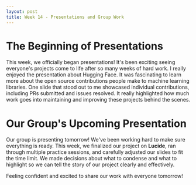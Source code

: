 ```yaml
---
layout: post
title: Week 14 - Presentations and Group Work
---
```


# The Beginning of Presentations

This week, we officially began presentations! It's been exciting seeing everyone's projects come to life after so many weeks of hard work. I really enjoyed the presentation about Hugging Face. It was fascinating to learn more about the open source contributions people make to machine learning libraries. One slide that stood out to me showcased individual contributions, including PRs submitted and issues resolved. It really highlighted how much work goes into maintaining and improving these projects behind the scenes.

<!--more-->

# Our Group's Upcoming Presentation

Our group is presenting tomorrow! We've been working hard to make sure everything is ready. This week, we finalized our project on **Lucide**, ran through multiple practice sessions, and carefully adjusted our slides to fit the time limit. We made decisions about what to condense and what to highlight so we can tell the story of our project clearly and effectively.

Feeling confident and excited to share our work with everyone tomorrow!
